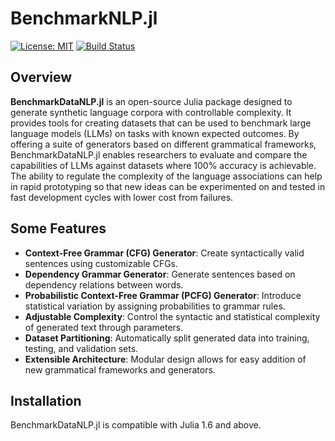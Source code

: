 # BenchmarkNLP.jl

[![License: MIT](https://img.shields.io/badge/License-MIT-green.svg)](LICENSE)
[![Build Status](https://github.com/mantzaris/BenchmarkDataNLP.jl/workflows/CI/badge.svg)](https://github.com/mantzaris/BenchmarkDataNLP.jl/actions)

## Overview

**BenchmarkDataNLP.jl** is an open-source Julia package designed to generate synthetic language corpora with controllable complexity. It provides tools for creating datasets that can be used to benchmark large language models (LLMs) on tasks with known expected outcomes. By offering a suite of generators based on different grammatical frameworks, BenchmarkDataNLP.jl enables researchers to evaluate and compare the capabilities of LLMs against datasets where 100% accuracy is achievable. The ability to regulate the complexity of the language associations can help in rapid prototyping so that new ideas can be experimented on and tested in fast development cycles with lower cost from failures. 

## Some Features

- **Context-Free Grammar (CFG) Generator**: Create syntactically valid sentences using customizable CFGs.
- **Dependency Grammar Generator**: Generate sentences based on dependency relations between words.
- **Probabilistic Context-Free Grammar (PCFG) Generator**: Introduce statistical variation by assigning probabilities to grammar rules.
- **Adjustable Complexity**: Control the syntactic and statistical complexity of generated text through parameters.
- **Dataset Partitioning**: Automatically split generated data into training, testing, and validation sets.
- **Extensible Architecture**: Modular design allows for easy addition of new grammatical frameworks and generators.

## Installation

BenchmarkDataNLP.jl is compatible with Julia 1.6 and above. 
